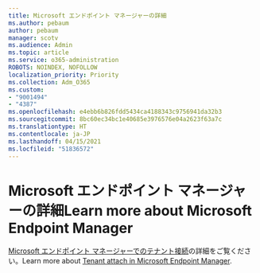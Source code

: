 ```yaml
---
title: Microsoft エンドポイント マネージャーの詳細
ms.author: pebaum
author: pebaum
manager: scotv
ms.audience: Admin
ms.topic: article
ms.service: o365-administration
ROBOTS: NOINDEX, NOFOLLOW
localization_priority: Priority
ms.collection: Adm_O365
ms.custom:
- "9001494"
- "4387"
ms.openlocfilehash: e4ebb6b826fdd5434ca4188343c9756941da32b3
ms.sourcegitcommit: 8bc60ec34bc1e40685e3976576e04a2623f63a7c
ms.translationtype: HT
ms.contentlocale: ja-JP
ms.lasthandoff: 04/15/2021
ms.locfileid: "51836572"
---
```

# <a name="learn-more-about-microsoft-endpoint-manager"></a><span data-ttu-id="cfc4c-102">Microsoft エンドポイント マネージャーの詳細</span><span class="sxs-lookup"><span data-stu-id="cfc4c-102">Learn more about Microsoft Endpoint Manager</span></span>

<span data-ttu-id="cfc4c-103">[Microsoft エンドポイント マネージャーでのテナント接続](https://docs.microsoft.com/configmgr/tenant-attach/)の詳細をご覧ください。</span><span class="sxs-lookup"><span data-stu-id="cfc4c-103">Learn more about [Tenant attach in Microsoft Endpoint Manager](https://docs.microsoft.com/configmgr/tenant-attach/).</span></span>
